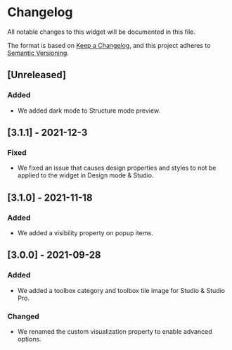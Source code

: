 # Changelog
All notable changes to this widget will be documented in this file.

The format is based on [Keep a Changelog](https://keepachangelog.com/en/1.0.0/), and this project adheres to [Semantic Versioning](https://semver.org/spec/v2.0.0.html).

## [Unreleased]

### Added
- We added dark mode to Structure mode preview.

## [3.1.1] - 2021-12-3

### Fixed
- We fixed an issue that causes design properties and styles to not be applied to the widget in Design mode & Studio.

## [3.1.0] - 2021-11-18

### Added
- We added a visibility property on popup items.

## [3.0.0] - 2021-09-28

### Added
- We added a toolbox category and toolbox tile image for Studio & Studio Pro.

### Changed
- We renamed the custom visualization property to enable advanced options.
